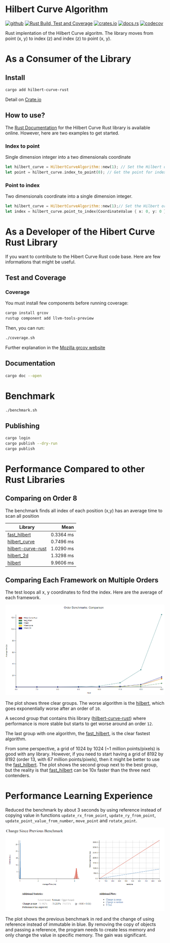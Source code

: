 # Hilbert Curve Algorithm

[<img alt="github" src="https://img.shields.io/badge/github-mrdesjardins/hilbert_curve_rust-8dagcb?labelColor=555555&logo=github" height="20">](https://github.com/MrDesjardins/hilbert-curve-rust)
[![Rust Build, Test and Coverage](https://github.com/MrDesjardins/hilbert-curve-rust/actions/workflows/rust.yml/badge.svg)](https://github.com/MrDesjardins/hilbert-curve-rust/actions/workflows/rust.yml)
[<img alt="crates.io" src="https://img.shields.io/crates/v/hilbert_curve_rust.svg?color=fc8d62&logo=rust" height="20">](https://crates.io/crates/hilbert-curve-rust)
[<img alt="docs.rs" src="https://img.shields.io/badge/docs.hilbert_curve_rust-66c2a5?labelColor=555555&logo=docs.rs" height="20">](https://docs.rs/hilbert-curve-rust/latest/hilbert_curve_rust)
[![codecov](https://codecov.io/gh/MrDesjardins/hilbert-curve-rust/branch/main/graph/badge.svg?token=TWHYC1X1KQ)](https://codecov.io/gh/MrDesjardins/hilbert-curve-rust)

Rust implentation of the Hilbert Curve algoritm. The library moves from point (x, y) to index (z) and index (z) to point (x, y).

# As a Consumer of the Library

## Install

```sh
cargo add hilbert-curve-rust
```

Detail on [Crate.io](https://crates.io/crates/hilbert-curve-rust)

## How to use?

The [Rust Documentation](https://docs.rs/hilbert-curve-rust/latest/hilbert_curve_rust) for the Hilbert Curve Rust library is available online. However, here are two examples to get started.

### Index to point

Single dimension integer into a two dimensionals coordinate

```rust
let hilbert_curve = HilbertCurveAlgorithm::new(1); // Set the Hilbert order here
let point = hilbert_curve.index_to_point(0); // Get the point for index 0
```

### Point to index

Two dimensionals coordinate into a single dimension integer.

```rust
let hilbert_curve = HilbertCurveAlgorithm::new(1);// Set the Hilbert order here
let index = hilbert_curve.point_to_index(CoordinateValue { x: 0, y: 0 }); // Get the index for (0,0) point
```

# As a Developer of the Hibert Curve Rust Library

If you want to contribute to the Hibert Curve Rust code base. Here are few informations that might be useful.

## Test and Coverage

### Coverage

You must install few components before running coverage:

```sh
cargo install grcov
rustup component add llvm-tools-preview
```

Then, you can run:

```sh
./coverage.sh
```

Further explanation in the [Mozilla grcov website](https://github.com/mozilla/grcov)

## Documentation

```sh
cargo doc --open
```

# Benchmark

```sh
./benchmark.sh
```

## Publishing

```sh
cargo login
cargo publish --dry-run
cargo publish
```

# Performance Compared to other Rust Libraries

## Comparing on Order 8

The benchmark finds all index of each position (x,y) has an average time to scan all position

| Library                                                                  |      Mean |
| ------------------------------------------------------------------------ | --------: |
| [fast_hilbert](https://crates.io/crates/fast_hilbert)                    | 0.3364 ms |
| [hilbert_curve](https://crates.io/crates/hilbert_curve)                  | 0.7496 ms |
| [hilbert-curve-rust](https://github.com/MrDesjardins/hilbert-curve-rust) | 1.0290 ms |
| [hilbert_2d](https://crates.io/crates/hilbert_2d)                        | 1.3298 ms |
| [hilbert](https://crates.io/crates/hilbert)                              | 9.9606 ms |

## Comparing Each Framework on Multiple Orders

The test loops all x, y coordinates to find the index. Here are the average of each framework.

![](./images/plot_comparison_algos.png)

The plot shows three clear groups. The worse algorithm is the [hilbert](https://crates.io/crates/hilbert), which goes exponentially worse after an order of `10`.

A second group that contains this library ([hilbert-curve-rust](https://github.com/MrDesjardins/hilbert-curve-rust)) where performance is more stable but starts to get worse around an order `12`.

The last group with one algorithm, the [fast_hilbert](https://crates.io/crates/fast_hilbert), is the clear fastest algorithm.

From some perspective, a grid of 1024 by 1024 (~1 million points/pixels) is good with any library. However, if you need to start having a grid of 8192 by 8192 (order 13, with 67 million points/pixels), then it might be better to use the [fast_hilbert](https://crates.io/crates/fast_hilbert). The plot shows the second group next to the best group, but the reality is that [fast_hilbert](https://crates.io/crates/fast_hilbert) can be 10x faster than the three next contenders.

# Performance Learning Experience

Reduced the benchmark by about 3 seconds by using reference instead of copying value in functions `update_rx_from_point`, `update_ry_from_point`, `update_point_value_from_number`, `move_point` and `rotate_point`.

![](./images/plot_comparison_improvement_order8.png)

The plot shows the previous benchmark in red and the change of using reference instead of immutable in blue. By removing the copy of objects and passing a reference, the program needs to create less memory and only change the value in specific memory. The gain was significant.

